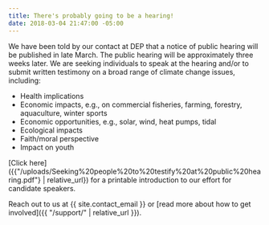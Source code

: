 ```yaml
---
title: There's probably going to be a hearing!
date: 2018-03-04 21:47:00 -05:00
---
```


We have been told by our contact at DEP that a notice of public hearing will be published in late March. The public hearing will be approximately three weeks later. We are seeking individuals to speak at the hearing and/or to submit written testimony on a broad range of climate change issues, including:

 + Health implications
 + Economic impacts, e.g., on commercial fisheries, farming, forestry, aquaculture, winter sports
 + Economic opportunities, e.g., solar, wind, heat pumps, tidal
 + Ecological impacts
 + Faith/moral perspective
 + Impact on youth

[Click here]({{"/uploads/Seeking%20people%20to%20testify%20at%20public%20hearing.pdf"} | relative_url}) for a printable introduction to our effort for candidate speakers.

Reach out to us at {{ site.contact_email }} or [read more about how to get involved]({{ "/support/" | relative_url }}).
